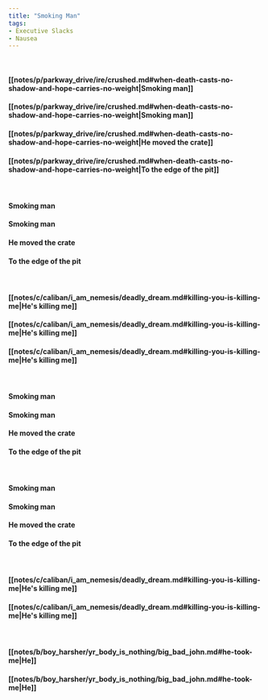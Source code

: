 ```yaml
---
title: "Smoking Man"
tags:
- Executive Slacks
- Nausea
---
```

&nbsp;
#### [[notes/p/parkway_drive/ire/crushed.md#when-death-casts-no-shadow-and-hope-carries-no-weight|Smoking man]]
#### [[notes/p/parkway_drive/ire/crushed.md#when-death-casts-no-shadow-and-hope-carries-no-weight|Smoking man]]
#### [[notes/p/parkway_drive/ire/crushed.md#when-death-casts-no-shadow-and-hope-carries-no-weight|He moved the crate]]
#### [[notes/p/parkway_drive/ire/crushed.md#when-death-casts-no-shadow-and-hope-carries-no-weight|To the edge of the pit]]
&nbsp;
#### Smoking man
#### Smoking man
#### He moved the crate
#### To the edge of the pit
&nbsp;
#### [[notes/c/caliban/i_am_nemesis/deadly_dream.md#killing-you-is-killing-me|He's killing me]]
#### [[notes/c/caliban/i_am_nemesis/deadly_dream.md#killing-you-is-killing-me|He's killing me]]
#### [[notes/c/caliban/i_am_nemesis/deadly_dream.md#killing-you-is-killing-me|He's killing me]]
&nbsp;
#### Smoking man
#### Smoking man
#### He moved the crate
#### To the edge of the pit
&nbsp;
#### Smoking man
#### Smoking man
#### He moved the crate
#### To the edge of the pit
&nbsp;
#### [[notes/c/caliban/i_am_nemesis/deadly_dream.md#killing-you-is-killing-me|He's killing me]]
#### [[notes/c/caliban/i_am_nemesis/deadly_dream.md#killing-you-is-killing-me|He's killing me]]
&nbsp;
#### [[notes/b/boy_harsher/yr_body_is_nothing/big_bad_john.md#he-took-me|He]]
#### [[notes/b/boy_harsher/yr_body_is_nothing/big_bad_john.md#he-took-me|He]]
